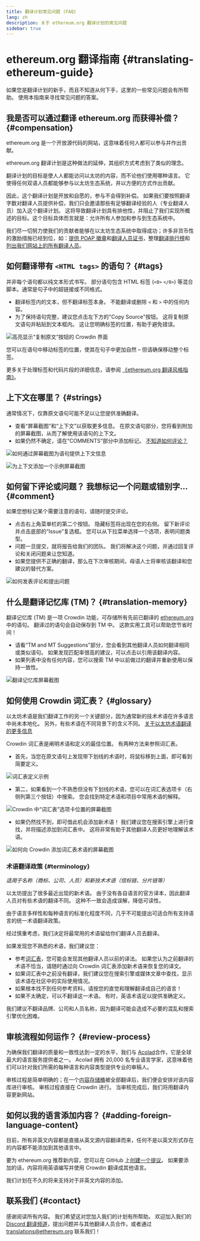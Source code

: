 ```yaml
---
title: 翻译计划常见问题 (FAQ)
lang: zh
description: 关于 ethereum.org 翻译计划的常见问题
sidebar: true
---
```


# ethereum.org 翻译指南 {#translating-ethereum-guide}

如果您是翻译计划的新手，而且不知道从何下手，这里的一些常见问题会有所帮助。 使用本指南来寻找常见问题的答案。

## 我是否可以通过翻译 ethereum.org 而获得补偿？ {#compensation}

ethereum.org 是一个开放源代码的网站，这意味着任何人都可以参与并作出贡献。

ethereum.org 翻译计划是这种做法的延伸，其组织方式考虑到了类似的理念。

翻译计划的目标是使人人都能访问以太坊的内容，而不论他们使用哪种语言。 它使得任何双语人员都能够参与以太坊生态系统，并以方便的方式作出贡献。

因此，这个翻译计划是开放和自愿的，参与不会得到补偿。 如果我们要按照翻译字数对翻译人员提供补偿，我们只会邀请那些有足够翻译经验的人（专业翻译人员）加入这个翻译计划。 这将导致翻译计划具有排他性，并阻止了我们实现所概述的目标。这个目标具体而言就是：允许所有人参加和参与到生态系统中。

我们尽一切努力使我们的贡献者能够在以太坊生态系统中取得成功；许多非货币性的激励措施已经到位，如：[提供 POAP 徽章](/contributing/translation-program/acknowledgements/#poap)和[翻译人员证书](/contributing/translation-program/acknowledgements/#certificate)，整理[翻译排行榜](/contributing/translation-program/acknowledgements/)和[列出我们网站上的所有翻译人员](/contributing/translation-program/contributors/)。

## 如何翻译带有 `<HTML tags>` 的语句？ {#tags}

并非每个语句都以纯文本形式书写。 部分语句包含 HTML 标签 (`<0>` `</0>`) 等混合脚本。通常是句子中的超链接或不同格式。

- 翻译标签内的文本，但不翻译标签本身。 不能翻译或删除 `<` 和 `>` 中的任何内容。
- 为了保持语句完整，建议您点击左下方的"Copy Source"按钮。 这将复制原文语句并粘贴到文本框内。 这让您明确标签的位置，有助于避免错误。

![高亮显示“复制原文”按钮的 Crowdin 界面](./html-tag-strings.png)

您可以在语句中移动标签的位置，使其在句子中更加自然 – 但请确保移动整个标签。

更多关于处理标签和代码片段的详细信息，请参阅 [《ethereum.org 翻译风格指南》](/contributing/translation-program/translators-guide/#dealing-with-tags)。

## 上下文在哪里？ {#strings}

通常情况下，仅靠原文语句可能不足以让您提供准确翻译。

- 查看“屏幕截图”和“上下文”以获取更多信息。 在原文语句部分，您将看到附加的屏幕截图，从而了解使用该语句的上下文。
- 如果仍然不确定，请在“COMMENTS”部分中添加标记。 [不知道如何评论？](#comment)

![如何通过屏幕截图为语句提供上下文信息](./source-string.png)

![为上下文添加一个示例屏幕截图](./source-string-2.png)

## 如何留下评论或问题？ 我想标记一个问题或错别字... {#comment}

如果您想标记某个需要注意的语句，请随时提交评论。

- 点击右上角菜单栏的第二个按钮。 隐藏标签将出现在您的右侧。 留下新评论并点击底部的“Issue”复选框。 您可以从下拉菜单选择一个选项，表明问题类型。
- 问题一旦提交，就将报告给我们的团队。 我们将解决这个问题，并通过回复评论和关闭问题来让您知道。
- 如果您提供不正确的翻译，那么在下次审核期间，母语人士将审核该翻译和您建议的替代方案。

![如何发表评论和提出问题](./comment-issue.png)

## 什么是翻译记忆库 (TM)？ {#translation-memory}

翻译记忆库 (TM) 是一项 Crowdin 功能，可存储所有先前已翻译的 [ethereum.org](http://ethereum.org/) 中的语句。 翻译过的语句会自动保存到 TM 中。 这款实用工具可以帮助您节省时间！

- 请看“TM and MT Suggestions”部分，您会看到其他翻译人员如何翻译相同或类似语句。 如果发现匹配率很高的建议，可以点击以引用该翻译内容。
- 如果列表中没有任何内容，您可以搜索 TM 中以前做过的翻译并重新使用以保持一致性。

![翻译记忆库屏幕截图](./translation-memory.png)

## 如何使用 Crowdin 词汇表？ {#glossary}

以太坊术语是我们翻译工作的另一个关键部分，因为通常新的技术术语在许多语言中尚未本地化。 另外，有些术语在不同背景下的含义不同。 [关于以太坊术语翻译的更多信息](#terminology)

Crowdin 词汇表是阐明术语和定义的最佳位置。 有两种方法来参照词汇表。

- 首先，当您在原文语句上发现带下划线的术语时，将鼠标移到上面，即可看到简要定义。

![词汇表定义示例](./glossary-definition.png)

- 第二，如果看到一个不熟悉但没有下划线的术语，您可以在词汇表选项卡（右侧列第三个按钮）中搜索。 您会找到特定术语和项目中常用术语的解释。

![Crowdin 中“词汇表”选项卡位置的屏幕截图](./glossary-tab.png)

- 如果仍然找不到，即可借此机会添加新术语！ 我们建议您在搜索引擎上进行查找，并将描述添加到词汇表中。 这将非常有助于其他翻译人员更好地理解该术语。

![如何向 Crowdin 添加词汇表术语的屏幕截图](./add-glossary-term.png)

### 术语翻译政策 {#terminology}

_适用于名称（商标、公司、人员）和新技术术语（信标链、分片链等）_

以太坊提出了很多最近出现的新术语。 由于没有各自语言的官方译本，因此翻译人员对有些术语的翻译不同。 这种不一致会造成误解，降低可读性。

由于语言多样性和每种语言的标准化程度不同，几乎不可能提出可适合所有支持语言的统一术语翻译政策。

经过慎重考虑，我们决定将最常用的术语留给你们翻译人员去翻译。

如果发现您不熟悉的术语，我们建议您：

- 参考[词汇表](#glossary)，您可能会发现其他翻译人员以前的译法。 如果您认为之前翻译的术语不恰当，请随时通过向 Crowdin 词汇表添加新术语来恢复您的译文。
- 如果词汇表中之前没有翻译，我们建议您在搜索引擎或媒体文章中查找，显示该术语在社区中的实际使用情况。
- 如果根本找不到任何参考资料，请按您的直觉和理解翻译成自己的语言！
- 如果不太确定，可以不翻译这一术语。 有时，英语术语足以提供准确定义。

我们建议不翻译品牌、公司和人员名称，因为翻译可能会造成不必要的混乱和搜索引擎优化困难。

## 审核流程如何运作？ {#review-process}

为确保我们翻译的质量和一致性达到一定的水平，我们与 [Acolad](https://www.acolad.com/)合作，它是全球最大的语言服务提供者之一。 Acolad 拥有 20,000 名专业语言学家，这意味着他们可以针对我们所需的每种语言和内容类型提供专业的审稿人。

审核过程是简单明确的；在一个[内容存储桶](/contributing/translation-program/content-buckets)被全部翻译后，我们便会安排对该内容库进行审核。 审核过程直接在 Crowdin 进行。 当审核完成后，我们将用翻译内容更新网站。

## 如何以我的语言添加内容？ {#adding-foreign-language-content}

目前，所有非英文内容都是直接从英文源内容翻译而来，任何不是以英文形式存在的内容都不能添加到其他语言中。

要为 ethereum.org 推荐新内容，您可以在 GitHub 上[创建一个提议](https://github.com/ethereum/ethereum-org-website/issues)。 如果要添加的话，内容将用英语编写并使用 Crowdin 翻译成其他语言。

我们计划在不久的将来支持对于非英文内容的添加。

## 联系我们 {#contact}

感谢阅读所有内容。 我们希望这对您加入我们的计划有所帮助。 欢迎加入我们的 [Discord 翻译频道](https://discord.gg/XVepFu7sqR)，提出问题并与其他翻译人员合作，或者通过 translations@ethereum.org 联系我们！
